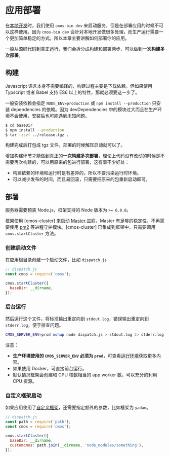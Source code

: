 # 应用部署

在[本地开发](./development.md)时，我们使用 `cmos-bin dev` 来启动服务，但是在部署应用的时候不可以这样使用。因为 `cmos-bin dev` 会针对本地开发做很多处理，而生产运行需要一个更加简单稳定的方式。所以本章主要讲解如何部署你的应用。

一般从源码代码到真正运行，我们会拆分成构建和部署两步，可以做到**一次构建多次部署**。

## 构建

Javascript 语言本身不需要编译的，构建过程主要是下载依赖。但如果使用 Typscript 或者 Babel 支持 ES6 以上的特性，那就必须要这一步了。

一般安装依赖会指定 `NODE_ENV=production` 或 `npm install --production` 只安装 dependencies 的依赖。因为 devDependencies 中的模块过大而且在生产环境不会使用，安装后也可能遇到未知问题。

```bash
$ cd baseDir
$ npm install --production
$ tar -zcvf ../release.tgz .
```

构建完成后打包成 tgz 文件，部署的时候解压启动就可以了。

增加构建环节才能做到真正的**一次构建多次部署**，理论上代码没有改动的时候是不需要再次构建的，可以用原来的包进行部署，这有着不少好处：

- 构建依赖的环境和运行时是有差异的，所以不要污染运行时环境。
- 可以减少发布的时间，而且易回滚，只需要把原来的包重新启动即可。

## 部署

服务器需要预装 Node.js，框架支持的 Node 版本为 `>= 6.0.0`。

框架使用 [cmos-cluster] 来启动 [Master 进程](./cluster-and-ipc.md#master)，Master 有足够的稳定性，不再需要使用 [pm2] 等进程守护模块。[cmos-cluster] 已集成到框架中，只需要调用 `cmos.startCluster` 方法。

### 创建启动文件

在应用根目录创建一个启动文件，比如 `dispatch.js`

```js
// dispatch.js
const cmos = require('cmos');

cmos.startCluster({
  baseDir: __dirname,
});
```

### 后台运行

然后运行这个文件，将标准输出重定向到 `stdout.log`，错误输出重定向到 `stderr.log`，便于排查问题。

```bash
CMOS_SERVER_ENV=prod nohup node dispatch.js > stdout.log 2> stderr.log &
```

注意：

- **生产环境使用的 `CMOS_SERVER_ENV` 必须为 `prod`**，可查看[运行环境](env.md)获取更多内容。
- 如果使用 Docker，可直接前台运行。
- 默认情况框架会创建和 CPU 核数相当的 app worker 数，可以充分的利用 CPU 资源。

### 自定义框架启动

如果应用使用了[自定义框架](./advanced/framework.md)，还需要指定额外的参数，比如框架为 `yadan`。

```js
// dispatch.js
const path = require('path');
const cmos = require('cmos');

cmos.startCluster({
  baseDir: __dirname,
  customcmos: path.join(__dirname, 'node_modules/something'),
});
```

[pm2]: https://github.com/Unitech/pm2
